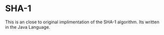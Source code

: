# SHA-1
This is an close to original implimentation of the SHA-1 algorithm. Its written in the Java Language.